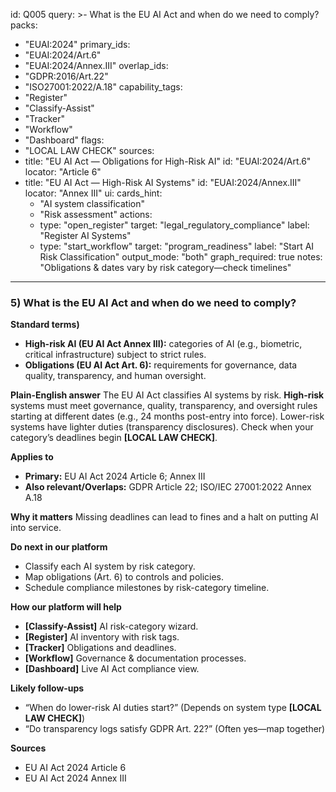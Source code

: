 id: Q005
query: >-
  What is the EU AI Act and when do we need to comply?
packs:
  - "EUAI:2024"
primary_ids:
  - "EUAI:2024/Art.6"
  - "EUAI:2024/Annex.III"
overlap_ids:
  - "GDPR:2016/Art.22"
  - "ISO27001:2022/A.18"
capability_tags:
  - "Register"
  - "Classify-Assist"
  - "Tracker"
  - "Workflow"
  - "Dashboard"
flags:
  - "LOCAL LAW CHECK"
sources:
  - title: "EU AI Act — Obligations for High-Risk AI"
    id: "EUAI:2024/Art.6"
    locator: "Article 6"
  - title: "EU AI Act — High-Risk AI Systems"
    id: "EUAI:2024/Annex.III"
    locator: "Annex III"
ui:
  cards_hint:
    - "AI system classification"
    - "Risk assessment"
  actions:
    - type: "open_register"
      target: "legal_regulatory_compliance"
      label: "Register AI Systems"
    - type: "start_workflow"
      target: "program_readiness"
      label: "Start AI Risk Classification"
output_mode: "both"
graph_required: true
notes: "Obligations & dates vary by risk category—check timelines"
---
### 5) What is the EU AI Act and when do we need to comply?

**Standard terms)**
- **High-risk AI (EU AI Act Annex III):** categories of AI (e.g., biometric, critical infrastructure) subject to strict rules.
- **Obligations (EU AI Act Art. 6):** requirements for governance, data quality, transparency, and human oversight.

**Plain-English answer**
The EU AI Act classifies AI systems by risk. **High-risk** systems must meet governance, quality, transparency, and oversight rules starting at different dates (e.g., 24 months post-entry into force). Lower-risk systems have lighter duties (transparency disclosures). Check when your category’s deadlines begin **[LOCAL LAW CHECK]**.

**Applies to**
- **Primary:** EU AI Act 2024 Article 6; Annex III
- **Also relevant/Overlaps:** GDPR Article 22; ISO/IEC 27001:2022 Annex A.18

**Why it matters**
Missing deadlines can lead to fines and a halt on putting AI into service.

**Do next in our platform**
- Classify each AI system by risk category.
- Map obligations (Art. 6) to controls and policies.
- Schedule compliance milestones by risk-category timeline.

**How our platform will help**
- **[Classify-Assist]** AI risk-category wizard.
- **[Register]** AI inventory with risk tags.
- **[Tracker]** Obligations and deadlines.
- **[Workflow]** Governance & documentation processes.
- **[Dashboard]** Live AI Act compliance view.

**Likely follow-ups**
- “When do lower-risk AI duties start?” (Depends on system type **[LOCAL LAW CHECK]**)
- “Do transparency logs satisfy GDPR Art. 22?” (Often yes—map together)

**Sources**
- EU AI Act 2024 Article 6
- EU AI Act 2024 Annex III
